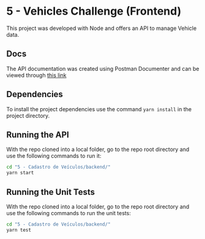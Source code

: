 # 5 - Vehicles Challenge (Frontend)

This project was developed with Node and offers an API to manage Vehicle data.

## Docs

The API documentation was created using Postman Documenter and can be viewed through [this link](https://documenter.getpostman.com/view/5168906/TVCiUms9)

## Dependencies

To install the project dependencies use the command `yarn install` in the project directory.

## Running the API

With the repo cloned into a local folder, go to the repo root directory and use the following commands to run it:

```Bash
cd "5 - Cadastro de Veículos/backend/"
yarn start
```

## Running the Unit Tests

With the repo cloned into a local folder, go to the repo root directory and use the following commands to run the unit tests:

```Bash
cd "5 - Cadastro de Veículos/backend/"
yarn test
```
